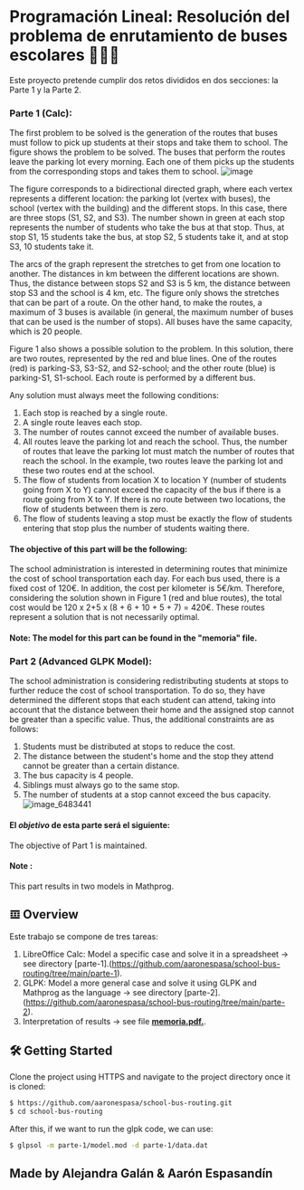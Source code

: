 # Programación Lineal: Resolución del problema de enrutamiento de buses escolares 🚌👨‍🏫

Este proyecto pretende cumplir dos retos divididos en dos secciones: la Parte 1 y la Parte 2.

### Parte 1 (Calc): 
The first problem to be solved is the generation of the routes that buses must follow to pick up students at their stops and take them to school. The figure shows the problem to be solved. The buses that perform the routes leave the parking lot every morning. Each one of them picks up the students from the corresponding stops and takes them to school.
![image](https://user-images.githubusercontent.com/99278460/232197127-842d8818-39e3-4dce-8e53-5832d687506e.png)



The figure corresponds to a bidirectional directed graph, where each vertex represents a different location: the parking lot (vertex with buses), the school (vertex with the building) and the different stops. In this case, there are three stops (S1, S2, and S3). The number shown in green at each stop represents the number of students who take the bus at that stop. Thus, at stop S1, 15 students take the bus, at stop S2, 5 students take it, and at stop S3, 10 students take it.

The arcs of the graph represent the stretches to get from one location to another. The distances in km between the different locations are shown. Thus, the distance between stops S2 and S3 is 5 km, the distance between stop S3 and the school is 4 km, etc. The figure only shows the stretches that can be part of a route. On the other hand, to make the routes, a maximum of 3 buses is available (in general, the maximum number of buses that can be used is the number of stops). All buses have the same capacity, which is 20 people.

Figure 1 also shows a possible solution to the problem. In this solution, there are two routes, represented by the red and blue lines. One of the routes (red) is parking-S3, S3-S2, and S2-school; and the other route (blue) is parking-S1, S1-school. Each route is performed by a different bus.

Any solution must always meet the following conditions:

1. Each stop is reached by a single route.
2. A single route leaves each stop.
3. The number of routes cannot exceed the number of available buses.
4. All routes leave the parking lot and reach the school. Thus, the number of routes that leave the parking lot must match the number of routes that reach the school. In the example, two routes leave the parking lot and these two routes end at the school.
5. The flow of students from location X to location Y (number of students going from X to Y) cannot exceed the capacity of the bus if there is a route going from X to Y. If there is no route between two locations, the flow of students between them is zero.
6. The flow of students leaving a stop must be exactly the flow of students entering that stop plus the number of students waiting there.

#### The objective of this part will be the following:

The school administration is interested in determining routes that minimize the cost of school transportation each day. For each bus used, there is a fixed cost of 120€. In addition, the cost per kilometer is 5€/km. Therefore, considering the solution shown in Figure 1 (red and blue routes), the total cost would be 120 x 2+5 x (8 + 6 + 10 + 5 + 7) = 420€. These routes represent a solution that is not necessarily optimal.

#### Note: The model for this part can be found in the "memoria" file.

### Part 2 (Advanced GLPK Model):

The school administration is considering redistributing students at stops to further reduce the cost of school transportation. To do so, they have determined the different stops that each student can attend, taking into account that the distance between their home and the assigned stop cannot be greater than a specific value. Thus, the additional constraints are as follows:

1. Students must be distributed at stops to reduce the cost.
2. The distance between the student's home and the stop they attend cannot be greater than a certain distance.
3. The bus capacity is 4 people.
4. Siblings must always go to the same stop.
5. The number of students at a stop cannot exceed the bus capacity.
![image_6483441](https://user-images.githubusercontent.com/99278460/232198787-a2794239-c130-49eb-8fce-f43a0ecd5193.JPG)

#### El *objetivo* de esta parte será el siguiente:
The objective of Part 1 is maintained.

#### Note : 
This part results in two models in Mathprog.

## 𝌞 Overview
Este trabajo se compone de tres tareas:
1. LibreOffice Calc: Model a specific case and solve it in a spreadsheet -> see directory [parte-1].(https://github.com/aaronespasa/school-bus-routing/tree/main/parte-1).
2. GLPK: Model a more general case and solve it using GLPK and Mathprog as the language -> see directory [parte-2].(https://github.com/aaronespasa/school-bus-routing/tree/main/parte-2).
3. Interpretation of results -> see file **[memoria.pdf.](https://github.com/aaronespasa/school-bus-routing/blob/main/memoria.pdf)**.

## 🛠 Getting Started
Clone the project using HTTPS and navigate to the project directory once it is cloned:
```sh
$ https://github.com/aaronespasa/school-bus-routing.git
$ cd school-bus-routing
```

After this, if we want to run the glpk code, we can use:
```sh
$ glpsol -m parte-1/model.mod -d parte-1/data.dat
```

## Made by Alejandra Galán & Aarón Espasandín

